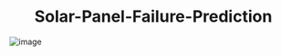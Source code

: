 <h1 align="center">Solar-Panel-Failure-Prediction</h1>


![image](https://user-images.githubusercontent.com/108168115/214290003-75a39df9-87c6-41ae-8d5f-1f85da451637.png)

